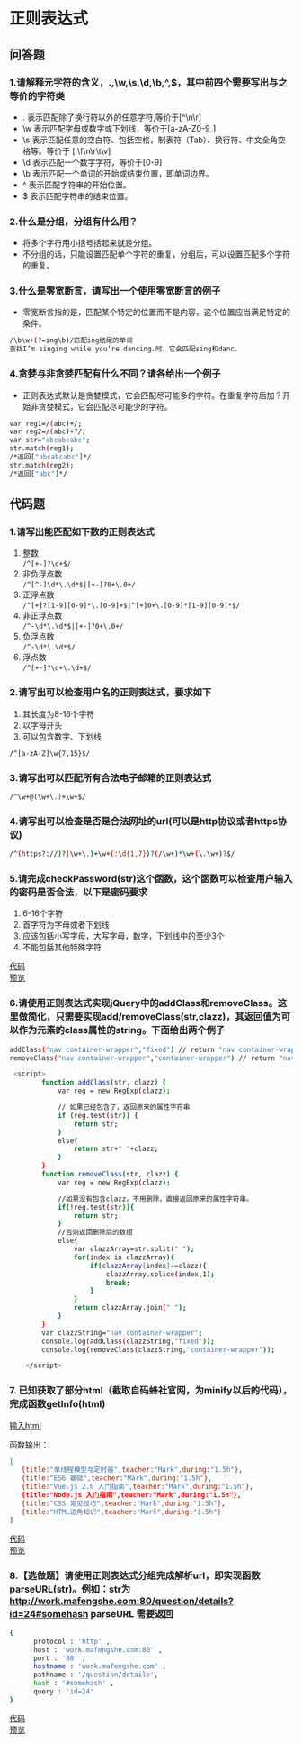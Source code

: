 # 正则表达式

## 问答题

### 1.请解释元字符的含义，.,\w,\s,\d,\b,^,$，其中前四个需要写出与之等价的字符类

- . 表示匹配除了换行符以外的任意字符,等价于[^\n\r]
- \w 表示匹配字母或数字或下划线，等价于[a-zA-Z0-9_]
- \s 表示匹配任意的空白符、包括空格，制表符（Tab）、换行符、中文全角空格等。等价于 [ \f\n\r\t\v]
- \d 表示匹配一个数字字符，等价于[0-9]
- \b 表示匹配一个单词的开始或结束位置，即单词边界。
- ^ 表示匹配字符串的开始位置。
- $ 表示匹配字符串的结束位置。

### 2.什么是分组，分组有什么用？

- 将多个字符用小括号括起来就是分组。
- 不分组的话，只能设置匹配单个字符的重复，分组后，可以设置匹配多个字符的重复。

### 3.什么是零宽断言，请写出一个使用零宽断言的例子

- 零宽断言指的是，匹配某个特定的位置而不是内容，这个位置应当满足特定的条件。

```bash
/\b\w+(?=ing\b)/匹配ing结尾的单词
查找I’m singing while you‘re dancing.时，它会匹配sing和danc。
```

### 4.贪婪与非贪婪匹配有什么不同？请各给出一个例子

- 正则表达式默认是贪婪模式，它会匹配尽可能多的字符。在重复字符后加？开始非贪婪模式，它会匹配尽可能少的字符。

```bash
var reg1=/(abc)+/;
var reg2=/(abc)+?/;
var str="abcabcabc";
str.match(reg1);
/*返回["abcabcabc"]*/
str.match(reg2);
/*返回["abc"]*/
```

## 代码题

### 1.请写出能匹配如下数的正则表达式

1. 整数  
   `/^[+-]?\d+$/`
2. 非负浮点数  
   `/^[^-]\d*\.\d*$|[+-]?0+\.0+/`
3. 正浮点数  
   `/^[+]?[1-9][0-9]*\.[0-9]+$|^[+]0+\.[0-9]*[1-9][0-9]*$/`
4. 非正浮点数  
  `/^-\d*\.\d*$|[+-]?0+\.0+/`
5. 负浮点数  
   `/^-\d*\.\d*$/`
6. 浮点数  
   `/^[+-]?\d+\.\d+$/`

### 2.请写出可以检查用户名的正则表达式，要求如下

1. 其长度为8-16个字符
2. 以字母开头
3. 可以包含数字、下划线

`/^[a-zA-Z]\w{7,15}$/`

### 3.请写出可以匹配所有合法电子邮箱的正则表达式

`/^\w+@(\w+\.)+\w+$/`

### 4.请写出可以检查是否是合法网址的url(可以是http协议或者https协议)

```bash
/^(https?://)?(\w+\.)+\w+(:\d{1,7})?(/\w+)*\w+(\.\w+)?$/
```

### 5.请完成checkPassword(str)这个函数，这个函数可以检查用户输入的密码是否合法，以下是密码要求

1. 6-16个字符
2. 首字符为字母或者下划线
3. 应该包括小写字母，大写字母，数字，下划线中的至少3个
4. 不能包括其他特殊字符

[代码](https://github.com/LeoneKuma/mfs-homework/blob/master/Base_44_regex/password_check.html)  
[预览](http://47.100.99.130:8080/mfs-homework/web/Base_44_regex/password_check.html)

### 6.请使用正则表达式实现jQuery中的addClass和removeClass。这里做简化，只需要实现add/removeClass(str,clazz)，其返回值为可以作为元素的class属性的string。下面给出两个例子

```bash
addClass("nav container-wrapper","fixed") // return "nav container-wrapper fixed"
removeClass("nav container-wrapper","container-wrapper") // return "nav"
```

```bash
 <script>
        function addClass(str, clazz) {
            var reg = new RegExp(clazz);

            // 如果已经包含了，返回原来的属性字符串
            if (reg.test(str)) {
                return str;
            }
            else{
                return str+" "+clazz;
            }
        }
        function removeClass(str, clazz) {
            var reg = new RegExp(clazz);

            //如果没有包含clazz，不用删除，直接返回原来的属性字符串。
            if(!reg.test(str)){
                return str;
            }
            //否则返回删除后的数组
            else{
                var clazzArray=str.split(" ");
                for(index in clazzArray){
                    if(clazzArray[index]==clazz){
                        clazzArray.splice(index,1);
                        break;
                    }
                }
                return clazzArray.join(" ");
            }
        }
        var clazzString="nav container-wrapper";
        console.log(addClass(clazzString,"fixed"));
        console.log(removeClass(clazzString,"container-wrapper"));

    </script>
```

### 7. 已知获取了部分html（截取自码蜂社官网，为minify以后的代码），完成函数getInfo(html)

[输入html](http://47.100.99.130:8080/mfs-homework/web/other/44.html)

函数输出：

```bash
[
   {title:"单线程模型与定时器",teacher:"Mark",during:"1.5h"},
   {title:"ES6 基础",teacher:"Mark",during:"1.5h"},
   {title:"Vue.js 2.0 入门指南",teacher:"Mark",during:"1.5h"},
   {title:"Node.js 入门指南",teacher:"Mark",during:"1.5h"},
   {title:"CSS 常见技巧",teacher:"Mark",during:"1.5h"},
   {title:"HTML边角知识",teacher:"Mark",during:"1.5h"}
]
```

[代码](https://github.com/LeoneKuma/mfs-homework/blob/master/Base_44_regex/getInfo.html)  
[预览](http://47.100.99.130:8080/mfs-homework/web/Base_44_regex/getInfo.html)

### 8.【选做题】请使用正则表达式分组完成解析url，即实现函数parseURL(str)。例如：str为 <http://work.mafengshe.com:80/question/details?id=24#somehash> parseURL 需要返回

```bash
{
      protocol : 'http' ,
      host : 'work.mafengshe.com:80' ,
      port : '80' ,
      hostname : 'work.mafengshe.com' ,
      pathname : '/question/details',
      hash : '#somehash' ,
      query : 'id=24'
}
```

[代码](https://github.com/LeoneKuma/mfs-homework/blob/master/Base_44_regex/parseUrl.html)  
[预览](http://47.100.99.130:8080/mfs-homework/web/Base_44_regex/parseUrl.html)

